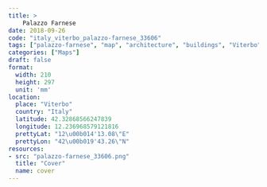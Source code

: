 ```yaml
---
title: > 
    Palazzo Farnese
date: 2018-09-26
code: "italy_viterbo_palazzo-farnese_33606"
tags: ["palazzo-farnese", "map", "architecture", "buildings", "Viterbo", "Italy"]
categories: ["Maps"]
draft: false
format:
  width: 210
  height: 297
  unit: 'mm'
location:
  place: "Viterbo"
  country: "Italy"
  latitude: 42.32868566247839
  longitude: 12.236968579121816
  prettyLat: "12\u00b014'13.08\"E"
  prettyLon: "42\u00b019'43.26\"N"
resources:
- src: "palazzo-farnese_33606.png"
  title: "Cover"
  name: cover
---
```

